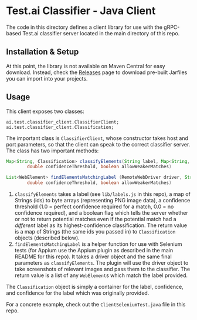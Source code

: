 # Test.ai Classifier - Java Client

The code in this directory defines a client library for use with the gRPC-based Test.ai classifier server located in the main directory of this repo.

## Installation & Setup

At this point, the library is not available on Maven Central for easy download. Instead, check the [Releases](https://github.com/testdotai/appium-classifier-plugin/releases) page to download pre-built Jarfiles you can import into your projects.

## Usage

This client exposes two classes:

```
ai.test.classifier_client.ClassifierClient;
ai.test.classifier_client.Classification;
```

The important class is `ClassifierClient`, whose constructor takes host and port parameters, so that the client can speak to the correct classifier server. The class has two important methods:

```java
Map<String, Classification> classifyElements(String label, Map<String, byte[]> elementImages,
        double confidenceThreshold, boolean allowWeakerMatches)

List<WebElement> findElementsMatchingLabel (RemoteWebDriver driver, String label,
        double confidenceThreshold, boolean allowWeakerMatches)
```

1. `classifyElements` takes a label (see `lib/labels.js` in this repo), a map of Strings (ids) to byte arrays (representing PNG image data), a confidence threshold (1.0 = perfect confidence required for a match, 0.0 = no confidence required), and a boolean flag which tells the server whether or not to return potential matches even if the potential match had a *different* label as its highest-confidence classification. The return value is a map of Strings (the same ids you passed in) to `Classification` objects (described below).
2. `findElementsMatchingLabel` is a helper function for use with Selenium tests (for Appium use the Appium plugin as described in the main README for this repo). It takes a driver object and the same final parameters as `classifyElements`. The plugin will use the driver object to take screenshots of relevant images and pass them to the classifier. The return value is a list of any `WebElement`s which match the label provided.

The `Classification` object is simply a container for the label, confidence, and confidence for the label which was originally provided.

For a concrete example, check out the `ClientSeleniumTest.java` file in this repo.
